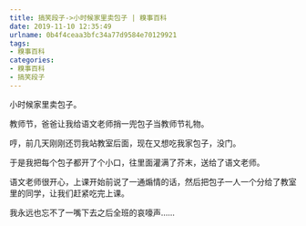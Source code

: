 ```yaml
---
title: 搞笑段子->小时候家里卖包子 | 糗事百科
date: 2019-11-10 12:35:49
urlname: 0b4f4ceaa3bfc34a77d9584e70129921
tags: 
- 糗事百科
categories:
- 糗事百科
- 搞笑段子
---
```

小时候家里卖包子。

教师节，爸爸让我给语文老师捎一兜包子当教师节礼物。

哼，前几天刚刚还罚我站教室后面，现在又想吃我家包子，没门。

于是我把每个包子都开了个小口，往里面灌满了芥末，送给了语文老师。

语文老师很开心，上课开始前说了一通煽情的话，然后把包子一人一个分给了教室里的同学，让我们赶紧吃完上课。

我永远也忘不了一嘴下去之后全班的哀嚎声……


